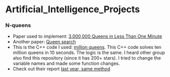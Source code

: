 # Artificial_Intelligence_Projects
### N-queens
*  Paper used to implement: [3,000,000  Queens in Less Than One Minute](https://dl.acm.org/doi/pdf/10.1145/122319.122325)   
*  Another paper: [Queen search](https://pdfs.semanticscholar.org/79d2/fa13d4a5cfc02ff6936b6083bb620e4e0ce1.pdf)
*  This is the C++ code I used: [million queens](https://github.com/yanshengjia/artificial-intelligence/tree/master/million-queens). This C++ code solves ten million queens in 10 seconds. The logic is the same. I heard other group also find this repository (since it has 200+ stars). I tried to change the variable names and made some function changes.
*  Check out their report [last year, same method](https://github.com/deepweaver/1MillionQueens?fbclid=IwAR0IZCpTpz5FtJxxu97-wK8zxpj3MdOLPi9hHkVIOTWSazbvGt_uVFxtxgc)    

